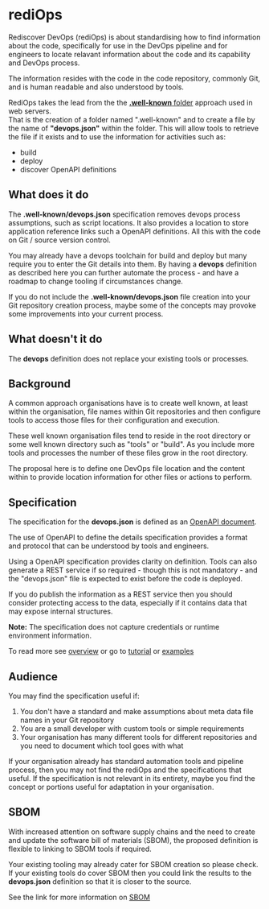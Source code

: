 # rediOps

Rediscover DevOps (rediOps) is about standardising how to find information about the code, specifically 
for use in the DevOps pipeline and for engineers to locate relavant information about the code and 
its capability and DevOps process.

The information resides with the code in the code repository, commonly Git, and is human readable
and also understood by tools.

RediOps takes the lead from the the [**.well-known** folder](https://en.wikipedia.org/wiki/Well-known_URI) 
approach used in web servers.  
That is the creation of a folder named ".well-known" and to create a file by the name of 
**"devops.json"** within the folder. This will allow tools to retrieve the file if it exists
and to use the information for activities such as:

* build
* deploy
* discover OpenAPI definitions

## What does it do

The **.well-known/devops.json** specification removes devops process 
assumptions, such as script locations. It also provides a location
to store application reference links such a OpenAPI definitions.
All this with the code on Git / source version control.

You may already have a devops toolchain for build and deploy but many require
you to enter the Git details into them.  By having a **devops** definition as
described here you can further automate the process - and have a roadmap
to change tooling if circumstances change.

If you do not include the **.well-known/devops.json** file creation into 
your Git repository creation process, maybe some of the concepts may 
provoke some improvements into your current process.

## What doesn't it do

The **devops** definition does not replace your existing tools or processes.



## Background

A common approach organisations have is to create well known, at least within the organisation, 
file names within Git repositories and then configure tools to access those files for their configuration 
and execution.

These well known organisation files tend to reside in the root directory
or some well known directory such as "tools" or "build".  As you include 
more tools and processes the number of these files grow in the root
directory.

The proposal here is to define one DevOps file location and the content 
within to provide location information for other files or actions to 
perform.

## Specification 

The specification for the **devops.json** is defined as an [OpenAPI document](specification/rediops.json).

The use of OpenAPI to define the details specification provides a format and protocol that can be understood
by tools and engineers.

Using a OpenAPI specification provides clarity on definition. Tools can also generate a 
REST service if so required - though this is not mandatory - and 
the "devops.json" file is expected to exist before the code is deployed.

If you do publish the information as a REST service then you should consider protecting access to
the data, especially if it contains data that may expose internal structures.

**Note:** The specification does not capture credentials or runtime environment information.

To read more see [overview](guide/overview.md) or
go to [tutorial](tutorial/readme.md) or
[examples](examples/readme.md)

## Audience

You may find the specification useful if:

1. You don't have a standard and make assumptions about meta data file names in your Git repository
2. You are a small developer with custom tools or simple requirements
3. Your organisation has many different tools for different repositories and you need to document which tool goes with what 

If your organisation already has standard automation tools and pipeline process, then you may not find the rediOps 
and the specifications that useful.  If the specification is not relevant in its entirety, maybe you find the
concept or portions useful for adaptation in your organisation.

## SBOM

With increased attention on software supply chains and the need to 
create and update the software bill of materials (SBOM), the 
proposed definition is flexible to linking to SBOM tools if required.

Your existing tooling may already cater for SBOM creation so please
check.  If your existing tools do cover SBOM then you could link
the results to the **devops.json** definition so that it is 
closer to the source.

See the link for more information on [SBOM](guide/sbom.md)
